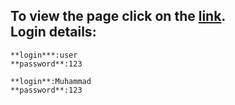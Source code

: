 To view the page click on the [link](https://muhammad-21.github.io/calendar-events/).  
Login details:  
-----------------------------------------------------------------------------------
    **login***:user   
    **password**:123  

    **login**:Muhammad  
    **password**:123  